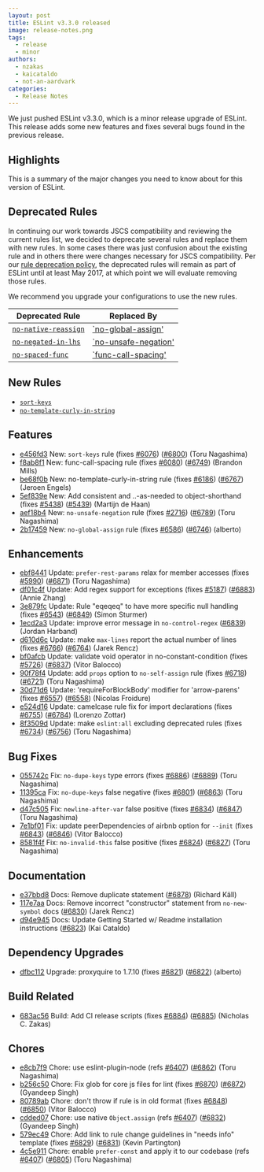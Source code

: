 ```yaml
---
layout: post
title: ESLint v3.3.0 released
image: release-notes.png
tags:
  - release
  - minor
authors:
  - nzakas
  - kaicataldo
  - not-an-aardvark
categories:
  - Release Notes
---
```


We just pushed ESLint v3.3.0, which is a minor release upgrade of ESLint. This release adds some new features and fixes several bugs found in the previous release.

## Highlights


This is a summary of the major changes you need to know about for this version of ESLint.

## Deprecated Rules

In continuing our work towards JSCS compatibility and reviewing the current rules list, we decided to deprecate several rules and replace them with new rules. In some cases there was just confusion about the existing rule and in others there were changes necessary for JSCS compatibility. Per our [rule deprecation policy](https://eslint.org/docs/user-guide/rule-deprecation), the deprecated rules will remain as part of ESLint until at least May 2017, at which point we will evaluate removing those rules.

We recommend you upgrade your configurations to use the new rules.

| **Deprecated Rule** | **Replaced By** |
|---------------------|-----------------|
| [`no-native-reassign`](https://eslint.org/docs/rules/no-native-reassign) | [`no-global-assign'](https://eslint.org/docs/rules/no-global-assign) |
| [`no-negated-in-lhs`](https://eslint.org/docs/rules/no-negated-in-lhs) | [`no-unsafe-negation'](https://eslint.org/docs/rules/no-unsafe-negation) |
| [`no-spaced-func`](https://eslint.org/docs/rules/no-spaced-func) | [`func-call-spacing'](https://eslint.org/docs/rules/func-call-spacing) |


## New Rules

* [`sort-keys`](https://eslint.org/docs/rules/sort-keys)
* [`no-template-curly-in-string`](https://eslint.org/docs/rules/no-template-curly-in-string)




## Features


* [e456fd3](https://github.com/eslint/eslint/commit/e456fd3) New: `sort-keys` rule (fixes [#6076](https://github.com/eslint/eslint/issues/6076)) ([#6800](https://github.com/eslint/eslint/issues/6800)) (Toru Nagashima)
* [f8ab8f1](https://github.com/eslint/eslint/commit/f8ab8f1) New: func-call-spacing rule (fixes [#6080](https://github.com/eslint/eslint/issues/6080)) ([#6749](https://github.com/eslint/eslint/issues/6749)) (Brandon Mills)
* [be68f0b](https://github.com/eslint/eslint/commit/be68f0b) New: no-template-curly-in-string rule (fixes [#6186](https://github.com/eslint/eslint/issues/6186)) ([#6767](https://github.com/eslint/eslint/issues/6767)) (Jeroen Engels)
* [5ef839e](https://github.com/eslint/eslint/commit/5ef839e) New: Add consistent and ..-as-needed to object-shorthand (fixes [#5438](https://github.com/eslint/eslint/issues/5438)) ([#5439](https://github.com/eslint/eslint/issues/5439)) (Martijn de Haan)
* [aef18b4](https://github.com/eslint/eslint/commit/aef18b4) New: `no-unsafe-negation` rule (fixes [#2716](https://github.com/eslint/eslint/issues/2716)) ([#6789](https://github.com/eslint/eslint/issues/6789)) (Toru Nagashima)
* [2b17459](https://github.com/eslint/eslint/commit/2b17459) New: `no-global-assign` rule (fixes [#6586](https://github.com/eslint/eslint/issues/6586)) ([#6746](https://github.com/eslint/eslint/issues/6746)) (alberto)




## Enhancements


* [ebf8441](https://github.com/eslint/eslint/commit/ebf8441) Update: `prefer-rest-params` relax for member accesses (fixes [#5990](https://github.com/eslint/eslint/issues/5990)) ([#6871](https://github.com/eslint/eslint/issues/6871)) (Toru Nagashima)
* [df01c4f](https://github.com/eslint/eslint/commit/df01c4f) Update: Add regex support for exceptions (fixes [#5187](https://github.com/eslint/eslint/issues/5187)) ([#6883](https://github.com/eslint/eslint/issues/6883)) (Annie Zhang)
* [3e879fc](https://github.com/eslint/eslint/commit/3e879fc) Update: Rule "eqeqeq" to have more specific null handling (fixes [#6543](https://github.com/eslint/eslint/issues/6543)) ([#6849](https://github.com/eslint/eslint/issues/6849)) (Simon Sturmer)
* [1ecd2a3](https://github.com/eslint/eslint/commit/1ecd2a3) Update: improve error message in `no-control-regex` ([#6839](https://github.com/eslint/eslint/issues/6839)) (Jordan Harband)
* [d610d6c](https://github.com/eslint/eslint/commit/d610d6c) Update: make `max-lines` report the actual number of lines (fixes [#6766](https://github.com/eslint/eslint/issues/6766)) ([#6764](https://github.com/eslint/eslint/issues/6764)) (Jarek Rencz)
* [bf0afcb](https://github.com/eslint/eslint/commit/bf0afcb) Update: validate void operator in no-constant-condition (fixes [#5726](https://github.com/eslint/eslint/issues/5726)) ([#6837](https://github.com/eslint/eslint/issues/6837)) (Vitor Balocco)
* [90f78f4](https://github.com/eslint/eslint/commit/90f78f4) Update: add `props` option to `no-self-assign` rule (fixes [#6718](https://github.com/eslint/eslint/issues/6718)) ([#6721](https://github.com/eslint/eslint/issues/6721)) (Toru Nagashima)
* [30d71d6](https://github.com/eslint/eslint/commit/30d71d6) Update: 'requireForBlockBody' modifier for 'arrow-parens' (fixes [#6557](https://github.com/eslint/eslint/issues/6557)) ([#6558](https://github.com/eslint/eslint/issues/6558)) (Nicolas Froidure)
* [e524d16](https://github.com/eslint/eslint/commit/e524d16) Update: camelcase rule fix for import declarations (fixes [#6755](https://github.com/eslint/eslint/issues/6755)) ([#6784](https://github.com/eslint/eslint/issues/6784)) (Lorenzo Zottar)
* [8f3509d](https://github.com/eslint/eslint/commit/8f3509d) Update: make `eslint:all` excluding deprecated rules (fixes [#6734](https://github.com/eslint/eslint/issues/6734)) ([#6756](https://github.com/eslint/eslint/issues/6756)) (Toru Nagashima)




## Bug Fixes


* [055742c](https://github.com/eslint/eslint/commit/055742c) Fix: `no-dupe-keys` type errors (fixes [#6886](https://github.com/eslint/eslint/issues/6886)) ([#6889](https://github.com/eslint/eslint/issues/6889)) (Toru Nagashima)
* [11395ca](https://github.com/eslint/eslint/commit/11395ca) Fix: `no-dupe-keys` false negative (fixes [#6801](https://github.com/eslint/eslint/issues/6801)) ([#6863](https://github.com/eslint/eslint/issues/6863)) (Toru Nagashima)
* [d47c505](https://github.com/eslint/eslint/commit/d47c505) Fix: `newline-after-var` false positive (fixes [#6834](https://github.com/eslint/eslint/issues/6834)) ([#6847](https://github.com/eslint/eslint/issues/6847)) (Toru Nagashima)
* [7e1bf01](https://github.com/eslint/eslint/commit/7e1bf01) Fix: update peerDependencies of airbnb option for `--init` (fixes [#6843](https://github.com/eslint/eslint/issues/6843)) ([#6846](https://github.com/eslint/eslint/issues/6846)) (Vitor Balocco)
* [8581f4f](https://github.com/eslint/eslint/commit/8581f4f) Fix: `no-invalid-this` false positive (fixes [#6824](https://github.com/eslint/eslint/issues/6824)) ([#6827](https://github.com/eslint/eslint/issues/6827)) (Toru Nagashima)




## Documentation


* [e37bbd8](https://github.com/eslint/eslint/commit/e37bbd8) Docs: Remove duplicate statement ([#6878](https://github.com/eslint/eslint/issues/6878)) (Richard Käll)
* [117e7aa](https://github.com/eslint/eslint/commit/117e7aa) Docs: Remove incorrect "constructor" statement from `no-new-symbol` docs ([#6830](https://github.com/eslint/eslint/issues/6830)) (Jarek Rencz)
* [d94e945](https://github.com/eslint/eslint/commit/d94e945) Docs: Update Getting Started w/ Readme installation instructions ([#6823](https://github.com/eslint/eslint/issues/6823)) (Kai Cataldo)




## Dependency Upgrades


* [dfbc112](https://github.com/eslint/eslint/commit/dfbc112) Upgrade: proxyquire to 1.7.10 (fixes [#6821](https://github.com/eslint/eslint/issues/6821)) ([#6822](https://github.com/eslint/eslint/issues/6822)) (alberto)




## Build Related


* [683ac56](https://github.com/eslint/eslint/commit/683ac56) Build: Add CI release scripts (fixes [#6884](https://github.com/eslint/eslint/issues/6884)) ([#6885](https://github.com/eslint/eslint/issues/6885)) (Nicholas C. Zakas)




## Chores


* [e8cb7f9](https://github.com/eslint/eslint/commit/e8cb7f9) Chore: use eslint-plugin-node (refs [#6407](https://github.com/eslint/eslint/issues/6407)) ([#6862](https://github.com/eslint/eslint/issues/6862)) (Toru Nagashima)
* [b256c50](https://github.com/eslint/eslint/commit/b256c50) Chore: Fix glob for core js files for lint (fixes [#6870](https://github.com/eslint/eslint/issues/6870)) ([#6872](https://github.com/eslint/eslint/issues/6872)) (Gyandeep Singh)
* [80789ab](https://github.com/eslint/eslint/commit/80789ab) Chore: don't throw if rule is in old format (fixes [#6848](https://github.com/eslint/eslint/issues/6848)) ([#6850](https://github.com/eslint/eslint/issues/6850)) (Vitor Balocco)
* [cdded07](https://github.com/eslint/eslint/commit/cdded07) Chore: use native `Object.assign` (refs [#6407](https://github.com/eslint/eslint/issues/6407)) ([#6832](https://github.com/eslint/eslint/issues/6832)) (Gyandeep Singh)
* [579ec49](https://github.com/eslint/eslint/commit/579ec49) Chore: Add link to rule change guidelines in "needs info" template (fixes [#6829](https://github.com/eslint/eslint/issues/6829)) ([#6831](https://github.com/eslint/eslint/issues/6831)) (Kevin Partington)
* [4c5e911](https://github.com/eslint/eslint/commit/4c5e911) Chore: enable `prefer-const` and apply it to our codebase (refs [#6407](https://github.com/eslint/eslint/issues/6407)) ([#6805](https://github.com/eslint/eslint/issues/6805)) (Toru Nagashima)
